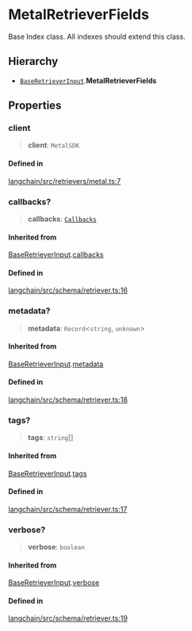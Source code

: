 MetalRetrieverFields
====================

Base Index class. All indexes should extend this class.

Hierarchy[](#hierarchy "Direct link to Hierarchy")
---------------------------------------------------

*   [`BaseRetrieverInput`](/docs/api/schema_retriever/interfaces/BaseRetrieverInput).**MetalRetrieverFields**

Properties[](#properties "Direct link to Properties")
------------------------------------------------------

### client[](#client "Direct link to client")

> **client**: `MetalSDK`

#### Defined in[](#defined-in "Direct link to Defined in")

[langchain/src/retrievers/metal.ts:7](https://github.com/hwchase17/langchainjs/blob/1c1274d/langchain/src/retrievers/metal.ts#L7)

### callbacks?[](#callbacks "Direct link to callbacks?")

> **callbacks**: [`Callbacks`](/docs/api/callbacks/types/Callbacks)

#### Inherited from[](#inherited-from "Direct link to Inherited from")

[BaseRetrieverInput](/docs/api/schema_retriever/interfaces/BaseRetrieverInput).[callbacks](/docs/api/schema_retriever/interfaces/BaseRetrieverInput#callbacks)

#### Defined in[](#defined-in-1 "Direct link to Defined in")

[langchain/src/schema/retriever.ts:16](https://github.com/hwchase17/langchainjs/blob/1c1274d/langchain/src/schema/retriever.ts#L16)

### metadata?[](#metadata "Direct link to metadata?")

> **metadata**: `Record`<`string`, `unknown`\>

#### Inherited from[](#inherited-from-1 "Direct link to Inherited from")

[BaseRetrieverInput](/docs/api/schema_retriever/interfaces/BaseRetrieverInput).[metadata](/docs/api/schema_retriever/interfaces/BaseRetrieverInput#metadata)

#### Defined in[](#defined-in-2 "Direct link to Defined in")

[langchain/src/schema/retriever.ts:18](https://github.com/hwchase17/langchainjs/blob/1c1274d/langchain/src/schema/retriever.ts#L18)

### tags?[](#tags "Direct link to tags?")

> **tags**: `string`\[\]

#### Inherited from[](#inherited-from-2 "Direct link to Inherited from")

[BaseRetrieverInput](/docs/api/schema_retriever/interfaces/BaseRetrieverInput).[tags](/docs/api/schema_retriever/interfaces/BaseRetrieverInput#tags)

#### Defined in[](#defined-in-3 "Direct link to Defined in")

[langchain/src/schema/retriever.ts:17](https://github.com/hwchase17/langchainjs/blob/1c1274d/langchain/src/schema/retriever.ts#L17)

### verbose?[](#verbose "Direct link to verbose?")

> **verbose**: `boolean`

#### Inherited from[](#inherited-from-3 "Direct link to Inherited from")

[BaseRetrieverInput](/docs/api/schema_retriever/interfaces/BaseRetrieverInput).[verbose](/docs/api/schema_retriever/interfaces/BaseRetrieverInput#verbose)

#### Defined in[](#defined-in-4 "Direct link to Defined in")

[langchain/src/schema/retriever.ts:19](https://github.com/hwchase17/langchainjs/blob/1c1274d/langchain/src/schema/retriever.ts#L19)